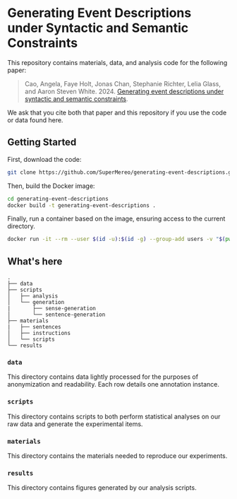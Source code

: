 # Generating Event Descriptions under Syntactic and Semantic Constraints

This repository contains materials, data, and analysis code for the 
following paper:

> Cao, Angela, Faye Holt, Jonas Chan, Stephanie Richter, Lelia Glass, and Aaron Steven White. 2024. [Generating event descriptions under syntactic and semantic constraints](https://ling.auf.net/lingbuzz/008208/current.pdf).

We ask that you cite both that paper and this repository if you use 
the code or data found here.

## Getting Started

First, download the code:

```bash
git clone https://github.com/SuperMereo/generating-event-descriptions.git
```

Then, build the Docker image:

```bash
cd generating-event-descriptions
docker build -t generating-event-descriptions .
```

Finally, run a container based on the image, ensuring access to the
current directory.

```bash
docker run -it --rm --user $(id -u):$(id -g) --group-add users -v "$(pwd)":/home/jovyan -p 8888:8888 generating-event-descriptions
```

## What's here

```
.
├── data
├── scripts
│   ├── analysis
│   └── generation
|       ├── sense-generation
│       └── sentence-generation
├── materials
|   ├── sentences
│   ├── instructions
│   └── scripts
└── results

```

### `data`

This directory contains data lightly processed for the purposes of 
anonymization and readability. Each row details one annotation instance.

### `scripts`

This directory contains scripts to both perform statistical analyses on 
our raw data and generate the experimental items.

### `materials`

This directory contains the materials needed to reproduce our experiments.

### `results`

This directory contains figures generated by our analysis scripts.
